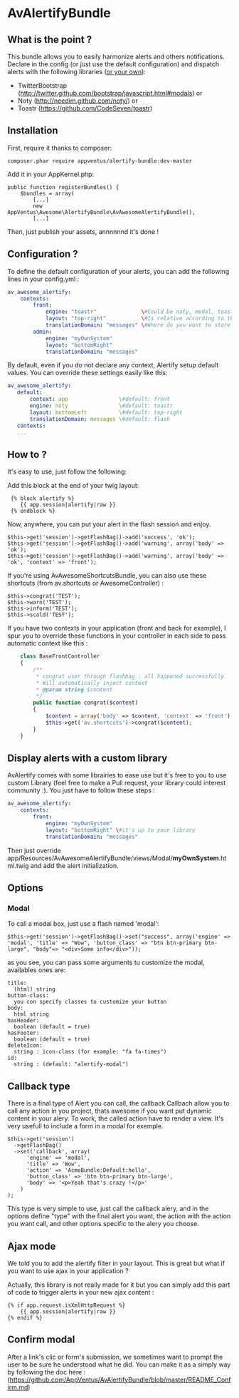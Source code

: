 AvAlertifyBundle
=============

What is the point ?
-------

This bundle allows you to easily harmonize alerts and others notifications.
Declare in the config (or just use the default configuration) and dispatch alerts with the following libraries ([or your own](#use-my-own-alert-system)):

* TwitterBootstrap (http://twitter.github.com/bootstrap/javascript.html#modals) or
* Noty (http://needim.github.com/noty/) or
* Toastr (https://github.com/CodeSeven/toastr)


Installation
------------

First, require it thanks to composer:

    composer.phar require appventus/alertify-bundle:dev-master


Add it in your AppKernel.php:

    public function registerBundles() {
        $bundles = array(
            [...]
            new AppVentus\Awesome\AlertifyBundle\AvAwesomeAlertifyBundle(),
            [...]

Then, just publish your assets, annnnnnd it's done !

Configuration ?
------------


To define the default configuration of your alerts, you can add the following lines in your config.yml :

```yml
av_awesome_alertify:
    contexts:
        front:
            engine: "toastr"              \#Could be noty, modal, toastr [or your own](#use-my-own-alert-system)
            layout: "top-right"           \#Is relative according to the selected engine
            translationDomain: "messages" \#Where do you want to store the translation strings
        admin:
            engine: "myOwnSystem"
            layout: "bottomRight"
            translationDomain: "messages"
```

By default, even if you do not declare any context, Alertify setup default values. You can override these settings easily like this:

 ```yml
av_awesome_alertify:
    default:
        context: app                \#default: front
        engine: noty                \#default: toastr
        layout: bottomLeft          \#default: top-right
        translationDomain: messages \#default: flash
    contexts:
    ...
```

How to ?
------------

It's easy to use, just follow the following:

Add this block at the end of your twig layout:

     {% block alertify %}
        {{ app.session|alertify|raw }}
     {% endblock %}

Now, anywhere, you can put your alert in the flash session and enjoy.

    $this->get('session')->getFlashBag()->add('success', 'ok');
    $this->get('session')->getFlashBag()->add('warning', array('body' => 'ok');
    $this->get('session')->getFlashBag()->add('warning', array('body' => 'ok', 'context' => 'front');

If you're using AvAwesomeShortcutsBundle, you can also use these shortcuts (from av.shortcuts or AwesomeController) :

    $this->congrat('TEST');
    $this->warn('TEST');
    $this->inform('TEST');
    $this->scold('TEST');

If you have two contexts in your application (front and back for example), I spur you to override these functions in your controller in each side to pass automatic context like this :

```php
    class BaseFrontController
    {
        /**
         * congrat user through flashbag : all happened successfully
         * Will automatically inject context
         * @param string $content
         */
        public function congrat($content)
        {
            $content = array('body' => $content, 'context' => 'front');
            $this->get('av.shortcuts')->congrat($content);
        }
    }
```


<a name="use-my-own-alert-system"></a>Display alerts with a custom library
------------

AvAlertify comes with some librairies to ease use but it's free to you to use custom Library (feel free to make a Pull request, your library could interest community :).
You just have to follow these steps :

```yml
av_awesome_alertify:
    contexts:
        front:
            engine: "myOwnSystem"
            layout: "bottomRight" \#it's up to your library
            translationDomain: "messages"
```

Then just override app/Resources/AvAwesomeAlertifyBundle/views/Modal/**myOwnSystem**.html.twig and add the alert initialization.

Options
------------

### Modal

To call a modal box, just use a flash named 'modal':

    $this->get('session')->getFlashBag()->set("success", array('engine' => 'modal', 'title' => "Wow", 'button_class' => "btn btn-primary btn-large", "body"=> "<div>Some info</div>"));

as you see, you can pass some arguments tu customize the modal, availables ones are:

    title:
      (html) string
    button-class:
      you con specify classes to customize your button
    body:
      html string
    hasHeader:
      boolean (default = true)
    hasFooter:
      boolean (default = true)
    deleteIcon:
      string : icon-class (for example: "fa fa-times")
    id:
      string : (default: "alertify-modal")


Callback type
------------

There is a final type of Alert you can call, the callback
Callbach allow you to call any action in you project, thats awesome if you want put dynamic content in your alery.
To work, the called action have to render a view. It's very usefull to include a form in a modal for exemple.

    $this->get('session')
      ->getFlashBag()
      ->set('callback', array(
          'engine' => 'modal',
          'title' => 'Wow',
          'action' => 'AcmeBundle:Default:hello',
          'button_class' => 'btn btn-primary btn-large',
          'body' => '<p>Yeah that's crazy !</p>'
        )
    );

This type is very simple to use, just call the callback alery, and in the options define "type" with the final alert you want, the action with the action you want call, and other options specific to the alery you choose.

Ajax mode
-----------

We told you to add the alertify filter in your layout. This is great but what if you want to use ajax in your application ?

Actually, this library is not really made for it but you can simply add this part of code to trigger alerts in your new ajax content :


    {% if app.request.isXmlHttpRequest %}
        {{ app.session|alertify|raw }}
    {% endif %}


Confirm modal
------------

After a link's clic or form's submission, we sometimes want to prompt the user to be sure he understood what he did.
You can make it as a simply way by following the doc here : (https://github.com/AppVentus/AvAlertifyBundle/blob/master/README_Confirm.md)
